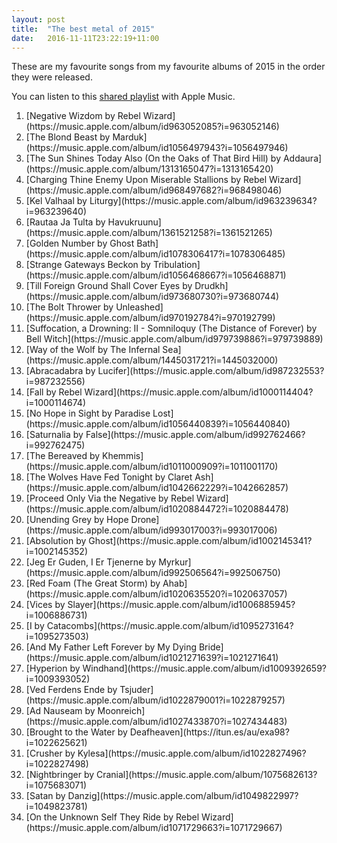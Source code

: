```yaml
---
layout: post
title:  "The best metal of 2015"
date:   2016-11-11T23:22:19+11:00
---
```


These are my favourite songs from my favourite albums of 2015 in the order they were released.

You can listen to this [shared playlist][] with Apple Music.

[shared playlist]: https://music.apple.com/playlist/idpl.f17adb19513c43c7addfefd45a329991

1. <!-- 2015-01-17 --> [Negative Wizdom by Rebel Wizard](https://music.apple.com/album/id963052085?i=963052146)
1. <!-- 2015-01-19 --> [The Blond Beast by Marduk](https://music.apple.com/album/id1056497943?i=1056497946)
1. <!-- 2015-01-19 --> [The Sun Shines Today Also (On the Oaks of That Bird Hill) by Addaura](https://music.apple.com/album/1313165047?i=1313165420)
1. <!-- 2015-02-17 --> [Charging Thine Enemy Upon Miserable Stallions by Rebel Wizard](https://music.apple.com/album/id968497682?i=968498046)
1. <!-- 2015-03-24 --> [Kel Valhaal by Liturgy](https://music.apple.com/album/id963239634?i=963239640)
1. <!-- 2015-04-06 --> [Rautaa Ja Tulta by Havukruunu](https://music.apple.com/album/1361521258?i=1361521265)
1. <!-- 2015-04-10 --> [Golden Number by Ghost Bath](https://music.apple.com/album/id1078306417?i=1078306485)
1. <!-- 2015-04-20 --> [Strange Gateways Beckon by Tribulation](https://music.apple.com/album/id1056468667?i=1056468871)
1. <!-- 2015-04-20 --> [Till Foreign Ground Shall Cover Eyes by Drudkh](https://music.apple.com/album/id973680730?i=973680744)
1. <!-- 2015-04-24 --> [The Bolt Thrower by Unleashed](https://music.apple.com/album/id970192784?i=970192799)
1. <!-- 2015-04-28 --> [Suffocation, a Drowning: II - Somniloquy (The Distance of Forever) by Bell Witch](https://music.apple.com/album/id979739886?i=979739889)
1. <!-- 2015-05-04 --> [Way of the Wolf by The Infernal Sea](https://music.apple.com/album/1445031721?i=1445032000)
1. <!-- 2015-05-25 --> [Abracadabra by Lucifer](https://music.apple.com/album/id987232553?i=987232556)
1. <!-- 2015-05-29 --> [Fall by Rebel Wizard](https://music.apple.com/album/id1000114404?i=1000114674)
1. <!-- 2015-05-29 --> [No Hope in Sight by Paradise Lost](https://music.apple.com/album/id1056440839?i=1056440840)
1. <!-- 2015-06-16 --> [Saturnalia by False](https://music.apple.com/album/id992762466?i=992762475)
1. <!-- 2015-07-07 --> [The Bereaved by Khemmis](https://music.apple.com/album/id1011000909?i=1011001170)
1. <!-- 2015-07-08 --> [The Wolves Have Fed Tonight by Claret Ash](https://music.apple.com/album/id1042662229?i=1042662857)
1. <!-- 2015-07-17 --> [Proceed Only Via the Negative by Rebel Wizard](https://music.apple.com/album/id1020884472?i=1020884478)
1. <!-- 2015-07-24 --> [Unending Grey by Hope Drone](https://music.apple.com/album/id993017003?i=993017006)
1. <!-- 2015-08-21 --> [Absolution by Ghost](https://music.apple.com/album/id1002145341?i=1002145352)
1. <!-- 2015-08-21 --> [Jeg Er Guden, I Er Tjenerne by Myrkur](https://music.apple.com/album/id992506564?i=992506750)
1. <!-- 2015-08-28 --> [Red Foam (The Great Storm) by Ahab](https://music.apple.com/album/id1020635520?i=1020637057)
1. <!-- 2015-09-11 --> [Vices by Slayer](https://music.apple.com/album/id1006885945?i=1006886731)
1. <!-- 2015-09-12 --> [I by Catacombs](https://music.apple.com/album/id1095273164?i=1095273503)
1. <!-- 2015-09-18 --> [And My Father Left Forever by My Dying Bride](https://music.apple.com/album/id1021271639?i=1021271641)
1. <!-- 2015-09-18 --> [Hyperion by Windhand](https://music.apple.com/album/id1009392659?i=1009393052)
1. <!-- 2015-09-18 --> [Ved Ferdens Ende by Tsjuder](https://music.apple.com/album/id1022879001?i=1022879257)
1. <!-- 2015-09-19 --> [Ad Nauseam by Moonreich](https://music.apple.com/album/id1027433870?i=1027434483)
1. <!-- 2015-10-02 --> [Brought to the Water by Deafheaven](https://itun.es/au/exa98?i=1022625621)
1. <!-- 2015-10-02 --> [Crusher by Kylesa](https://music.apple.com/album/id1022827496?i=1022827498)
1. <!-- 2015-11-27 --> [Nightbringer by Cranial](https://music.apple.com/album/1075682613?i=1075683071)
1. <!-- 2015-11-27 --> [Satan by Danzig](https://music.apple.com/album/id1049822997?i=1049823781)
1. <!-- 2015-12-11 --> [On the Unknown Self They Ride by Rebel Wizard](https://music.apple.com/album/id1071729663?i=1071729667)
